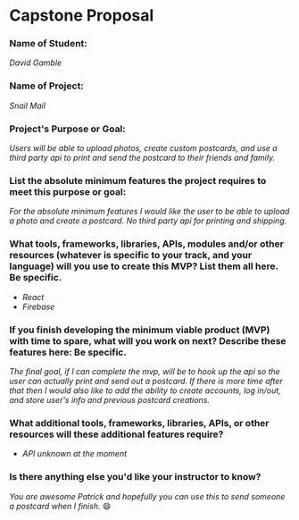 # Capstone Proposal

### Name of Student:
_David Gamble_

### Name of Project:
_Snail Mail_

### Project's Purpose or Goal: 
_Users will be able to upload photos, create custom postcards, and use a third party api to print and send the postcard to their friends and family._

### List the absolute minimum features the project requires to meet this purpose or goal:
_For the absolute minimum features I would like the user to be able to upload a photo and create a postcard.  No third party api for printing and shipping._

### What tools, frameworks, libraries, APIs, modules and/or other resources (whatever is specific to your track, and your language) will you use to create this MVP? List them all here. Be specific.
* _React_
* _Firebase_

### If you finish developing the minimum viable product (MVP) with time to spare, what will you work on next? Describe these features here: Be specific.
_The final goal, if I can complete the mvp, will be to hook up the api so the user can actually print and send out a postcard.  If there is more time after that then I would also like to add the ability to create accounts, log in/out, and store user's info and previous postcard creations._

### What additional tools, frameworks, libraries, APIs, or other resources will these additional features require?
* _API unknown at the moment_

### Is there anything else you'd like your instructor to know?
_You are awesome Patrick and hopefully you can use this to send someone a postcard when I finish._ 😄
